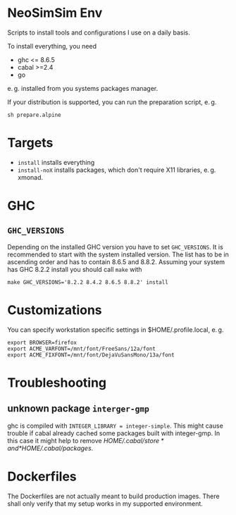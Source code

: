 # NeoSimSim Env
Scripts to install tools and configurations I use on a daily basis.

To install everything, you need

- ghc <= 8.6.5
- cabal >=2.4
- go

e. g. installed from you systems packages manager.

If your distribution is supported, you can run the preparation script, e. g.

	sh prepare.alpine

# Targets

- `install` installs everything
- `install-noX` installs packages, which don't require X11 libraries, e. g. xmonad.

# GHC
## `GHC_VERSIONS`
Depending on the installed GHC version you have to set `GHC_VERSIONS`.
It is recommended to start with the system installed version.
The list has to be in ascending order and has to contain 8.6.5
and 8.8.2. Assuming your system has GHC 8.2.2 install you should
call `make` with

	make GHC_VERSIONS='8.2.2 8.4.2 8.6.5 8.8.2' install

# Customizations
You can specify workstation specific settings in $HOME/.profile.local, e. g.

	export BROWSER=firefox
	export ACME_VARFONT=/mnt/font/FreeSans/12a/font
	export ACME_FIXFONT=/mnt/font/DejaVuSansMono/13a/font

# Troubleshooting
## unknown package `interger-gmp`
ghc is compiled with `INTEGER_LIBRARY = integer-simple`. This might cause
trouble if cabal already cached some packages built with integer-gmp. In this
case it might help to remove *$HOME/.cabal/store* and *$HOME/.cabal/packages*.

# Dockerfiles
The Dockerfiles are not actually meant to build production images. There shall
only verify that my setup works in my supported environment.